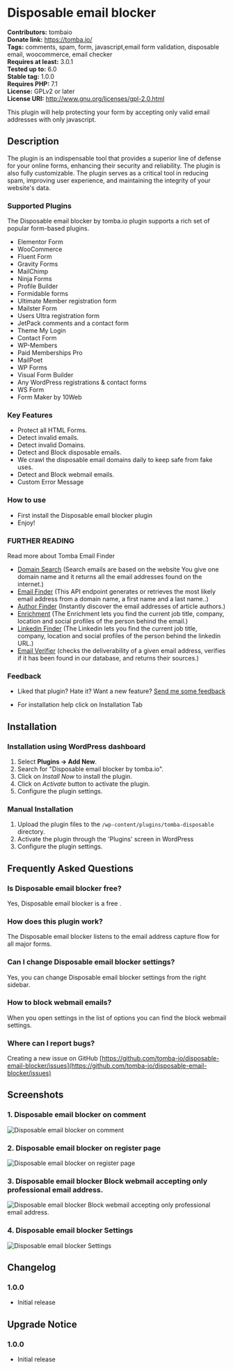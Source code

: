 # Disposable email blocker

**Contributors:** tombaio \
**Donate link:** https://tomba.io/ \
**Tags:** comments, spam, form, javascript,email form validation, disposable email, woocommerce, email checker \
**Requires at least:** 3.0.1 \
**Tested up to:** 6.0 \
**Stable tag:** 1.0.0 \
**Requires PHP:** 7.1 \
**License:** GPLv2 or later \
**License URI:** http://www.gnu.org/licenses/gpl-2.0.html

This plugin will help protecting your form by accepting only valid email addresses with only javascript.

## Description

The plugin is an indispensable tool that provides a superior line of defense for your online forms, enhancing their security and reliability.
The plugin is also fully customizable.
The plugin serves as a critical tool in reducing spam, improving user experience, and maintaining the integrity of your website's data.

### Supported Plugins

The Disposable email blocker by tomba.io plugin supports a rich set of popular form-based plugins. 

* Elementor Form
* WooCommerce
* Fluent Form
* Gravity Forms
* MailChimp
* Ninja Forms
* Profile Builder
* Formidable forms
* Ultimate Member registration form
* Mailster Form
* Users Ultra registration form
* JetPack comments and a contact form
* Theme My Login
* Contact Form
* WP-Members
* Paid Memberships Pro
* MailPoet
* WP Forms
* Visual Form Builder
* Any WordPress registrations & contact forms   
* WS Form 
* Form Maker by 10Web

### Key Features

* Protect all HTML Forms.
* Detect invalid emails.
* Detect invalid Domains.
* Detect and Block disposable emails.
* We crawl the disposable email domains daily to keep safe from fake uses.
* Detect and Block webmail emails.
* Custom Error Message

### How to use

- First install the Disposable email blocker plugin
- Enjoy!


### FURTHER READING

Read more about Tomba Email Finder

* [Domain Search](https://tomba.io/domain-search) (Search emails are based on the website You give one domain name and it returns all the email addresses found on the internet.)
* [Email Finder](https://tomba.io/email-finder) (This API endpoint generates or retrieves the most likely email address from a domain name, a first name and a last name..)
* [Author Finder](https://tomba.io/author-finder) (Instantly discover the email addresses of article authors.)
* [Enrichment](https://tomba.io/author-finder) (The Enrichment lets you find the current job title, company, location and social profiles of the person behind the email.)
* [Linkedin Finder](https://tomba.io/author-finder) (The Linkedin lets you find the current job title, company, location and social profiles of the person behind the linkedin URL.)
* [Email Verifier](https://tomba.io/email-verifier) (checks the deliverability of a given email address, verifies if it has been found in our database, and returns their sources.)

### Feedback

- Liked that plugin? Hate it? Want a new feature? [Send me some feedback](mailto:support@tomba.io 'Send feedback')


* For installation help click on Installation Tab

## Installation

### Installation using WordPress dashboard

1. Select **Plugins -> Add New**.
2. Search for "Disposable email blocker by tomba.io".
3. Click on *Install Now* to install the plugin.
4. Click on *Activate* button to activate the plugin.
5. Configure the plugin settings.

### Manual Installation

1. Upload the plugin files to the `/wp-content/plugins/tomba-disposable` directory.
2. Activate the plugin through the 'Plugins' screen in WordPress
3. Configure the plugin settings.

## Frequently Asked Questions

### Is Disposable email blocker free?

Yes, Disposable email blocker is a free .

### How does this plugin work?

The Disposable email blocker listens to the email address capture flow for all major forms.

### Can I change Disposable email blocker settings?

Yes, you can change Disposable email blocker settings from the right sidebar.

### How to block webmail emails?

When you open settings in the list of options you can find the block webmail settings.

### Where can I report bugs?

Creating a new issue on GitHub [https://github.com/tomba-io/disposable-email-blocker/issues](https://github.com/tomba-io/disposable-email-blocker/issues)

## Screenshots

### 1. Disposable email blocker on comment

![Disposable email blocker on comment](https://s.w.org/plugins/disposable-email-blocker/screenshot-1.png)

### 2. Disposable email blocker on register page

![Disposable email blocker on register page](https://s.w.org/plugins/disposable-email-blocker/screenshot-2.png)

### 3. Disposable email blocker Block webmail accepting only professional email address.

![Disposable email blocker Block webmail accepting only professional email address.](https://s.w.org/plugins/disposable-email-blocker/screenshot-3.png)

### 4. Disposable email blocker Settings

![Disposable email blocker Settings](https://s.w.org/plugins/disposable-email-blocker/screenshot-4.png)


## Changelog

### 1.0.0

* Initial release

## Upgrade Notice

### 1.0.0

* Initial release
